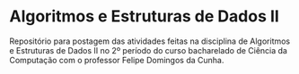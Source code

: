 # Algoritmos e Estruturas de Dados II

Repositório para postagem das atividades feitas na disciplina de Algoritmos e Estruturas de Dados II no 2º período do curso bacharelado de Ciência da Computação com o professor Felipe Domingos da Cunha.
